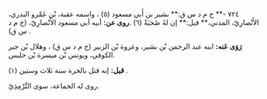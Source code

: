 ٧٢٤ -** خ م د س ق:** بشير بن أَبي مسعود (٥) ، واسمه عقبة، بْن عَمْرو البدري، الأَنْصارِيّ، المدني،** قيل:** إن لهُ صُحبَةٌ (٦) .**روى عن:** أبيه أبي مسعود الأَنْصارِيّ، (خ م د س ق) .

**رَوَى عَنه:** ابنه عبد الرحمن بْن بشير، وعروة بْن الزبير (خ م د س ق) ، وهلال بْن جبر الكوفي، ويونس بْن ميسرة بْن حلبس.

**قيل:** إنه قتل بالحرة سنة ثلاث وستين (١) .

روى له الجماعة، سوى التِّرْمِذِيّ.
